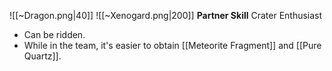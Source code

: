 
![[~Dragon.png|40]]
![[~Xenogard.png|200]]
**Partner Skill**
Crater Enthusiast
- Can be ridden.
- While in the team, it's easier to obtain [[Meteorite Fragment]] and [[Pure Quartz]].